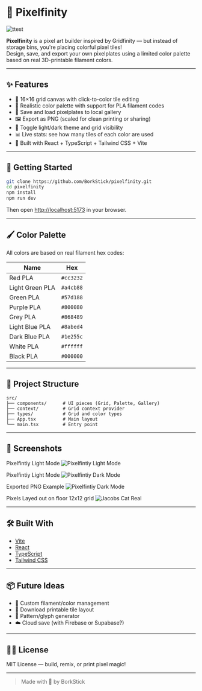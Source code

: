 # 🧱 Pixelfinity

![ttest](./public/20250407%20-%20Screenshot%20-%20Better%20Grid%20and%20Palette.png)

**Pixelfinity** is a pixel art builder inspired by Gridfinity — but instead of storage bins, you're placing colorful pixel tiles!  
Design, save, and export your own pixelplates using a limited color palette based on real 3D-printable filament colors.

---

## ✨ Features

- 🎨 16×16 grid canvas with click-to-color tile editing  
- 🧱 Realistic color palette with support for PLA filament codes  
- 💾 Save and load pixelplates to local gallery  
- 🖼 Export as PNG (scaled for clean printing or sharing)  
- 🌙 Toggle light/dark theme and grid visibility  
- 📊 Live stats: see how many tiles of each color are used  
- 🧠 Built with React + TypeScript + Tailwind CSS + Vite

---

## 🚀 Getting Started

```bash
git clone https://github.com/BorkStick/pixelfinity.git
cd pixelfinity
npm install
npm run dev
```

Then open [http://localhost:5173](http://localhost:5173) in your browser.

---

## 🖌 Color Palette

All colors are based on real filament hex codes:

| Name             | Hex       |
|------------------|-----------|
| Red PLA          | `#cc3232` |
| Light Green PLA  | `#a4cb88` |
| Green PLA        | `#57d188` |
| Purple PLA       | `#800080` |
| Grey PLA         | `#868489` |
| Light Blue PLA   | `#8abed4` |
| Dark Blue PLA    | `#1e255c` |
| White PLA        | `#ffffff` |
| Black PLA        | `#000000` |

---

## 📁 Project Structure

```
src/
├── components/      # UI pieces (Grid, Palette, Gallery)
├── context/         # Grid context provider
├── types/           # Grid and color types
├── App.tsx          # Main layout
└── main.tsx         # Entry point
```

---

## 📸 Screenshots
Pixelfintiy Light Mode
![Pixelfintiy Light Mode](./public/20250407%20-%20Pixelfinity%20-%20Light.png)

Pixelfintiy Light Mode
![Pixelfintiy Dark Mode](./public/20250407%20-%20Pixelfinity%20-%20Dark.png)

Exported PNG Example
![Pixelfintiy Dark Mode](./public/Jacob%20Cat%20v1%20-%2004_06_2025.png)

Pixels Layed out on floor 12x12 grid
![Jacobs Cat Real](./public/jacob_cat_pixelfinity.jpg)

---

## 🛠 Built With

- [Vite](https://vitejs.dev/)
- [React](https://react.dev/)
- [TypeScript](https://www.typescriptlang.org/)
- [Tailwind CSS](https://tailwindcss.com/)

---

## 📦 Future Ideas

- 🔧 Custom filament/color management  
- 🧩 Download printable tile layout  
- 🌈 Pattern/glyph generator  
- ☁️ Cloud save (with Firebase or Supabase?)

---

## 🧙‍♂️ License

MIT License — build, remix, or print pixel magic!

---

> Made with 🧱 by BorkStick